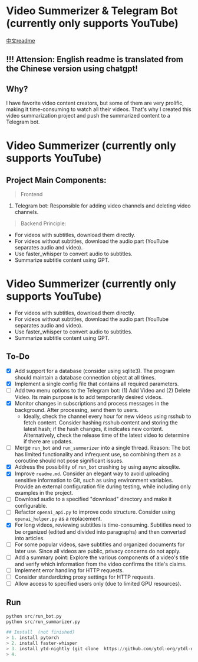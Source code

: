 # Video Summerizer & Telegram Bot (currently only supports YouTube)
[中文readme](readme_cn.md)
## !!! Attension: English readme is translated from the Chinese version using chatgpt!
## Why?
I have favorite video content creators, but some of them are very prolific, making it time-consuming to watch all their videos. That's why I created this video summarization project and push the summarized content to a Telegram bot.

# Video Summerizer (currently only supports YouTube)

## Project Main Components:
> Frontend
1. Telegram bot: Responsible for adding video channels and deleting video channels.

> Backend
Principle:
- For videos with subtitles, download them directly.
- For videos without subtitles, download the audio part (YouTube separates audio and video).
- Use faster_whisper to convert audio to subtitles.
- Summarize subtitle content using GPT.

# Video Summerizer (currently only supports YouTube)

- For videos with subtitles, download them directly.
- For videos without subtitles, download the audio part (YouTube separates audio and video).
- Use faster_whisper to convert audio to subtitles.
- Summarize subtitle content using GPT.

## To-Do
- [x] Add support for a database (consider using sqlite3). The program should maintain a database connection object at all times.
- [x] Implement a single config file that contains all required parameters.
- [ ] Add two menu options to the Telegram bot: (1) Add Video and (2) Delete Video. Its main purpose is to add temporarily desired videos.
- [x] Monitor changes in subscriptions and process messages in the background. After processing, send them to users.
  - Ideally, check the channel every hour for new videos using rsshub to fetch content. Consider hashing rsshub content and storing the latest hash; if the hash changes, it indicates new content. Alternatively, check the release time of the latest video to determine if there are updates.
- [ ] Merge `run_bot` and `run_summerizer` into a single thread. Reason: The bot has limited functionality and infrequent use, so combining them as a coroutine should not pose significant issues.
- [x] Address the possibility of `run_bot` crashing by using async aiosqlite.
- [x] Improve `readme.md`. Consider an elegant way to avoid uploading sensitive information to Git, such as using environment variables. Provide an external configuration file during testing, while including only examples in the project.
- [ ] Download audio to a specified "download" directory and make it configurable.
- [ ] Refactor `openai_api.py` to improve code structure. Consider using `openai_helper.py` as a replacement.
- [x] For long videos, reviewing subtitles is time-consuming. Subtitles need to be organized (edited and divided into paragraphs) and then converted into articles.
- [ ] For some popular videos, save subtitles and organized documents for later use. Since all videos are public, privacy concerns do not apply.
- [ ] Add a summary point: Explore the various components of a video's title and verify which information from the video confirms the title's claims.
- [ ] Implement error handling for HTTP requests.
- [ ] Consider standardizing proxy settings for HTTP requests.
- [ ] Allow access to specified users only (due to limited GPU resources).

## Run
```python
python src/run_bot.py
python src/run_summarizer.py

## Install  (not finished)
> 1. install pytorch
> 2. install faster-whisper
> 3. install ytd-nightly (git clone  https://github.com/ytdl-org/ytdl-nightly#installation )
> 4. 
